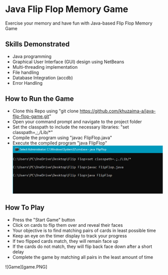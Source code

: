 # Java Flip Flop Memory Game
Exercise your memory and have fun with Java-based Flip Flop Memory Game

## Skills Demonstrated
* Java programming
* Graphical User Interface (GUI) design using NetBeans
* Multi-threading implementation
* File handling
* Database Integration (accdb)
* Error Handling

## How to Run the Game
* Clone this Repo using "git clone https://github.com/khuzaima-a/java-flip-flop-game.git"
* Open your command prompt and navigate to the project folder
* Set the classpath to include the necessary libraries: "set classpath=,;,/Lib/*"
* Compile the program using "javac FlipFlop.java"
* Execute the compiled program "java FlipFlop"
![How to Run](howtorun.PNG)


## How To Play
* Press the "Start Game" button
* Click on cards to flip them over and reveal their faces
* Your objective is to find matching pairs of cards in least possible time
* Keep an eye on the timer display to track your progress
* If two flipped cards match, they will remain face up
* If the cards do not match, they will flip back face down after a short delay
* Complete the game by matching all pairs in the least amount of time

![Game][game.PNG]


